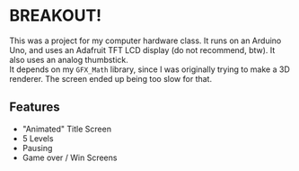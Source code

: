 # BREAKOUT!

This was a project for my computer hardware class. It runs on an Arduino Uno, and uses an Adafruit TFT LCD display (do not recommend, btw). It also uses an analog thumbstick.  
It depends on my `GFX_Math` library, since I was originally trying to make a 3D renderer. The screen ended up being too slow for that.

## Features
- "Animated" Title Screen
- 5 Levels
- Pausing
- Game over / Win Screens